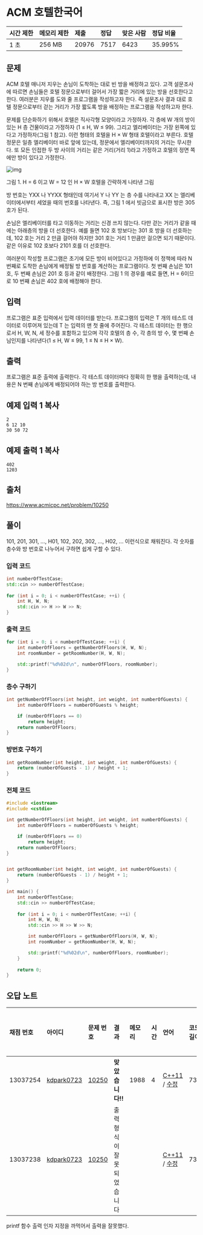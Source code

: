 # ACM 호텔한국어   

| 시간 제한 | 메모리 제한 | 제출  | 정답 | 맞은 사람 | 정답 비율 |
| :-------- | :---------- | :---- | :--- | :-------- | :-------- |
| 1 초      | 256 MB      | 20976 | 7517 | 6423      | 35.995%   |

## 문제

ACM 호텔 매니저 지우는 손님이 도착하는 대로 빈 방을 배정하고 있다. 고객 설문조사에 따르면 손님들은 호텔 정문으로부터 걸어서 가장 짧은 거리에 있는 방을 선호한다고 한다. 여러분은 지우를 도와 줄 프로그램을 작성하고자 한다. 즉 설문조사 결과 대로 호텔 정문으로부터 걷는 거리가 가장 짧도록 방을 배정하는 프로그램을 작성하고자 한다.

문제를 단순화하기 위해서 호텔은 직사각형 모양이라고 가정하자. 각 층에 W 개의 방이 있는 H 층 건물이라고 가정하자 (1 ≤ H, W ≤ 99). 그리고 엘리베이터는 가장 왼쪽에 있다고 가정하자(그림 1 참고). 이런 형태의 호텔을 H × W 형태 호텔이라고 부른다. 호텔 정문은 일층 엘리베이터 바로 앞에 있는데, 정문에서 엘리베이터까지의 거리는 무시한다. 또 모든 인접한 두 방 사이의 거리는 같은 거리(거리 1)라고 가정하고 호텔의 정면 쪽에만 방이 있다고 가정한다.

![img](https://www.acmicpc.net/upload/images2/elevator.png)

그림 1. H = 6 이고 W = 12 인 H × W 호텔을 간략하게 나타낸 그림

방 번호는 YXX 나 YYXX 형태인데 여기서 Y 나 YY 는 층 수를 나타내고 XX 는 엘리베이터에서부터 세었을 때의 번호를 나타낸다. 즉, 그림 1 에서 빗금으로 표시한 방은 305 호가 된다.

손님은 엘리베이터를 타고 이동하는 거리는 신경 쓰지 않는다. 다만 걷는 거리가 같을 때에는 아래층의 방을 더 선호한다. 예를 들면 102 호 방보다는 301 호 방을 더 선호하는데, 102 호는 거리 2 만큼 걸어야 하지만 301 호는 거리 1 만큼만 걸으면 되기 때문이다. 같은 이유로 102 호보다 2101 호를 더 선호한다.

여러분이 작성할 프로그램은 초기에 모든 방이 비어있다고 가정하에 이 정책에 따라 N 번째로 도착한 손님에게 배정될 방 번호를 계산하는 프로그램이다. 첫 번째 손님은 101 호, 두 번째 손님은 201 호 등과 같이 배정한다. 그림 1 의 경우를 예로 들면, H = 6이므로 10 번째 손님은 402 호에 배정해야 한다.

## 입력

프로그램은 표준 입력에서 입력 데이터를 받는다. 프로그램의 입력은 T 개의 테스트 데이터로 이루어져 있는데 T 는 입력의 맨 첫 줄에 주어진다. 각 테스트 데이터는 한 행으로서 H, W, N, 세 정수를 포함하고 있으며 각각 호텔의 층 수, 각 층의 방 수, 몇 번째 손님인지를 나타낸다(1 ≤ H, W ≤ 99, 1 ≤ N ≤ H × W). 

## 출력

프로그램은 표준 출력에 출력한다. 각 테스트 데이터마다 정확히 한 행을 출력하는데, 내용은 N 번째 손님에게 배정되어야 하는 방 번호를 출력한다.



## 예제 입력 1 복사

```
2
6 12 10
30 50 72
```

## 예제 출력 1 복사

```
402
1203
```



## 출처

<https://www.acmicpc.net/problem/10250>



## 풀이

101, 201, 301, ..., H01, 102, 202, 302, ..., H02, ... 이런식으로 채워진다. 각 숫자를 층수와 방 번호로 나누어서 구하면 쉽게 구할 수 있다.

### 입력 코드

```c++
int numberOfTestCase;
std::cin >> numberOfTestCase;
    
for (int i = 0; i < numberOfTestCase; ++i) {
    int H, W, N;
    std::cin >> H >> W >> N;
}
```

### 출력 코드

```c++
for (int i = 0; i < numberOfTestCase; ++i) {
    int numberOfFloors = getNumberOfFloors(H, W, N);
    int roomNumber = getRoomNumber(H, W, N);

    std::printf("%d%02d\n", numberOfFloors, roomNumber);
}
```



### 층수 구하기

```c++
int getNumberOfFloors(int height, int weight, int numberOfGuests) {
    int numberOfFloors = numberOfGuests % height;

    if (numberOfFloors == 0)
        return height;
    return numberOfFloors;
}
```

### 방번호 구하기

```c++
int getRoomNumber(int height, int weight, int numberOfGuests) {
    return (numberOfGuests - 1) / height + 1;
}
```



### 전체 코드

```c++
#include <iostream>
#include <cstdio>

int getNumberOfFloors(int height, int weight, int numberOfGuests) {
    int numberOfFloors = numberOfGuests % height;

    if (numberOfFloors == 0)
        return height;
    return numberOfFloors;
}


int getRoomNumber(int height, int weight, int numberOfGuests) {
    return (numberOfGuests - 1) / height + 1;
}

int main() {
    int numberOfTestCase;
    std::cin >> numberOfTestCase;
    
    for (int i = 0; i < numberOfTestCase; ++i) {
        int H, W, N;
        std::cin >> H >> W >> N;

        int numberOfFloors = getNumberOfFloors(H, W, N);
        int roomNumber = getRoomNumber(H, W, N);

        std::printf("%d%02d\n", numberOfFloors, roomNumber);
    }
    
    return 0;
}
```



## 오답 노트

| 채점 번호 | 아이디                                                | 문제 번호                                      | 결과                       | 메모리 | 시간 | 언어                                                         | 코드 길이 | 제출한 시간                                                  |
| :-------- | :---------------------------------------------------- | :--------------------------------------------- | :------------------------- | :----- | :--- | :----------------------------------------------------------- | :-------- | :----------------------------------------------------------- |
| 13037254  | [kdpark0723](https://www.acmicpc.net/user/kdpark0723) | [10250](https://www.acmicpc.net/problem/10250) | **맞았습니다!!**           | 1988   | 4    | [C++11](https://www.acmicpc.net/source/13037254) / [수정](https://www.acmicpc.net/submit/10250/13037254) | 730       | [5분 전](https://www.acmicpc.net/status?user_id=kdpark0723&problem_id=10250&from_mine=1#) |
| 13037238  | [kdpark0723](https://www.acmicpc.net/user/kdpark0723) | [10250](https://www.acmicpc.net/problem/10250) | 출력 형식이 잘못되었습니다 |        |      | [C++11](https://www.acmicpc.net/source/13037238) / [수정](https://www.acmicpc.net/submit/10250/13037238) | 731       | [6분 전](https://www.acmicpc.net/status?user_id=kdpark0723&problem_id=10250&from_mine=1#) |

printf 함수 출력 인자 지정을 까먹어서 출력을 잘못했다.